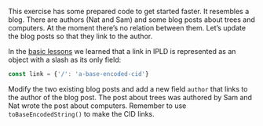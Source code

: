 This exercise has some prepared code to get started faster. It resembles a blog. There are authors (Nat and Sam) and some blog posts about trees and computers. At the moment there’s no relation between them. Let’s update the blog posts so that they link to the author.

In the [basic lessons](/Basics/02) we learned that a link in IPLD is represented as an object with a slash as its only field:

```javascript
const link = {'/': 'a-base-encoded-cid'}
```

Modify the two existing blog posts and add a new field `author` that links to the author of the blog post. The post about trees was authored by Sam and Nat wrote the post about computers. Remember to use `toBaseEncodedString()` to make the CID links.
